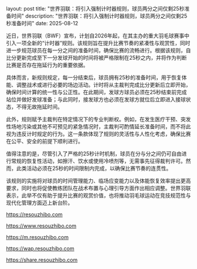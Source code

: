 layout: post title: "世界羽联：将引入强制计时器规则，球员两分之间仅剩25秒准备时间" description: "世界羽联：将引入强制计时器规则，球员两分之间仅剩25秒准备时间" date: 2025-08-12

近日，世界羽联（BWF）宣布，计划自2026年起，在其主办的重大羽毛球赛事中引入一项全新的“计时器”规则。该规则旨在提升比赛节奏的紧凑性与观赏性，同时进一步规范球员在每一分之间的准备时间，确保比赛的流畅进行。根据该规则，自比分更新完成至下一分发球开始的时间将被严格限制在25秒之内，并将作为判断比赛是否存在拖延行为的重要依据。

具体而言，新规则规定，每一分结束后，球员拥有25秒的准备时间，用于恢复体能、调整战术或进行必要的场边活动。计时将从主裁判完成比分更新后立即开始，确保时间计算的统一性与公正性。在此期间，发球方球员必须在25秒结束前完成站位并做好发球准备；与此同时，接发球方也必须在发球方就位后立即进入接球状态，不得无故拖延时间。

此外，规则赋予主裁判在特定情况下的专业判断权。例如，在发生医疗干预、突发性场地污染或其他不可预见的紧急情况时，主裁判可酌情延长准备时间，而不将此视为违反计时规定的行为。这一条款体现了规则的灵活性与人性化考虑，确保比赛在公平、安全的前提下顺利进行。

值得注意的是，尽管引入了严格的25秒计时机制，球员在分与分之间仍可自由进行常规的恢复性活动，如擦汗、饮水或使用冷喷剂等，无需事先征得裁判许可。然而，此类活动必须在25秒的时间限制内完成，以确保比赛节奏的连贯性。

该规则的实施将对球员的时间管理能力、临场应变能力以及体能恢复效率提出更高要求，同时也将促使教练团队在战术布置与心理引导方面作出相应调整。世界羽联表示，此举不仅有助于提升比赛的观赏价值，也将推动羽毛球运动在竞技规范性与现代化管理方面迈上新台阶。

https://resouzhibo.com

https://www.resouzhibo.com

https://m.resouzhibo.com

https://wap.resouzhibo.com

https://share.resouzhibo.com